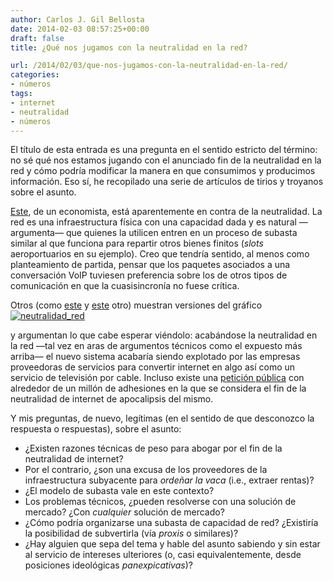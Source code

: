 ```yaml
---
author: Carlos J. Gil Bellosta
date: 2014-02-03 08:57:25+00:00
draft: false
title: ¿Qué nos jugamos con la neutralidad en la red?

url: /2014/02/03/que-nos-jugamos-con-la-neutralidad-en-la-red/
categories:
- números
tags:
- internet
- neutralidad
- números
---
```


El título de esta entrada es una pregunta en el sentido estricto del término: no sé qué nos estamos jugando con el anunciado fin de la neutralidad en la red y cómo podría modificar la manera en que consumimos y producimos información. Eso sí, he recopilado una serie de artículos de tirios y troyanos sobre el asunto.

[Este](http://marginalrevolution.com/marginalrevolution/2014/01/airport-congestion-and-value-pricing.html), de un economista, está aparentemente en contra de la neutralidad. La red es una infraestructura física con una capacidad dada y es natural —argumenta— que quienes la utilicen entren en un proceso de subasta similar al que funciona para repartir otros bienes finitos (_slots_ aeroportuarios en su ejemplo). Creo que tendría sentido, al menos como planteamiento de partida, pensar que los paquetes asociados a una conversación VoIP tuviesen preferencia sobre los de otros tipos de comunicación en que la cuasisincronía no fuese crítica.

Otros (como [este](http://www.nakedcapitalism.com/2014/01/blogs-like-naked-capitalism-depend-net-neutrality-reason-enough-destroy.html) y [este](http://www.gurusblog.com/archives/te-asustes-pero-te-mostramos-como-seria-internet-sin-neutralidad-de-la-red/19/01/2014/) otro) muestran versiones del gráfico
[![neutralidad_red](/wp-uploads/2014/02/neutralidad_red.png#center)
](/wp-uploads/2014/02/neutralidad_red.png#center)

y argumentan lo que cabe esperar viéndolo: acabándose la neutralidad en la red —tal vez en aras de argumentos técnicos como el expuesto más arriba— el nuevo sistema acabaría siendo explotado por las empresas proveedoras de servicios para convertir internet en algo así como un servicio de televisión por cable. Incluso existe una [petición pública](http://www.avaaz.org/es/internet_apocalypse_pa_eu/) con alrededor de un millón de adhesiones en la que se considera el fin de la neutralidad de internet de apocalipsis del mismo.

Y mis preguntas, de nuevo, legítimas (en el sentido de que desconozco la respuesta o respuestas), sobre el asunto:

* ¿Existen razones técnicas de peso para abogar por el fin de la neutralidad de internet?
* Por el contrario, ¿son una excusa de los proveedores de la infraestructura subyacente para _ordeñar la vaca_ (i.e., extraer rentas)?
* ¿El modelo de subasta vale en este contexto?
* Los problemas técnicos, ¿pueden resolverse con una solución de mercado? ¿Con _cualquier_ solución de mercado?
* ¿Cómo podría organizarse una subasta de capacidad de red? ¿Existiría la posibilidad de subvertirla (vía _proxis_ o similares)?
* ¿Hay alguien que sepa del tema y hable del asunto sabiendo y sin estar al servicio de intereses ulteriores (o, casi equivalentemente, desde posiciones ideológicas _panexpicativas_)?
